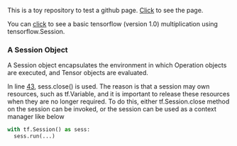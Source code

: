 

This is a toy repository to test a github page. [Click](https://ffliza.github.io/hello-world-tf-Session/.) to see the page.

You can [click](https://github.com/ffliza/hello-world/blob/master/matrix_multiplication_tf.py) to see a basic tensorflow (version 1.0) multiplication using tensorflow.Session. 

<!---  In this example, we have used the modified [minima](https://pages.github.com/themes/) theme. --->

### A Session Object

A Session object encapsulates the environment in which Operation objects are executed, and Tensor objects are evaluated.

In line [43](https://github.com/ffliza/hello-world/blob/master/matrix_multiplication_tf.py), sess.close() is used. The reason is that a session may own resources, such as tf.Variable, and it is important to release these resources when they are no longer required. To do this, either tf.Session.close method on the session can be invoked, or the session can be used as a context manager like below

```python
with tf.Session() as sess:
  sess.run(...)
```
